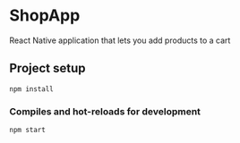 # ShopApp
React Native application that lets you add products to a cart

## Project setup
```
npm install
```

### Compiles and hot-reloads for development
```
npm start
```
